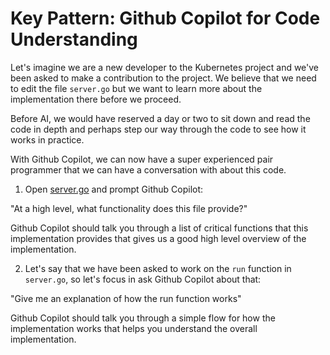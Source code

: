 # Key Pattern: Github Copilot for Code Understanding

Let's imagine we are a new developer to the Kubernetes project and we've been asked to make a contribution to the project. We believe that we need to edit the file `server.go` but we want to learn more about the implementation there before we proceed.

Before AI, we would have reserved a day or two to sit down and read the code in depth and perhaps step our way through the code to see how it works in practice.

With Github Copilot, we can now have a super experienced pair programmer that we can have a conversation with about this code.

1. Open [server.go](./server.go) and prompt Github Copilot:

"At a high level, what functionality does this file provide?"

Github Copilot should talk you through a list of critical functions that this implementation provides that gives us a good high level overview of the implementation.

2. Let's say that we have been asked to work on the `run` function in `server.go`, so let's focus in ask Github Copilot about that:

"Give me an explanation of how the run function works"

Github Copilot should talk you through a simple flow for how the implementation works that helps you understand the overall implementation.

